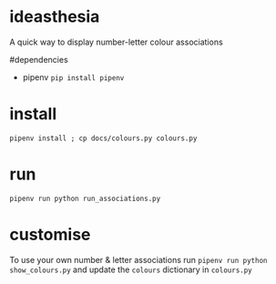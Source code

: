 # ideasthesia
A quick way to display number-letter colour associations

#dependencies
* pipenv
`pip install pipenv`

# install
`pipenv install ; cp docs/colours.py colours.py`

# run
`pipenv run python run_associations.py`

# customise
To use your own number & letter associations run
`pipenv run python show_colours.py`
and update the `colours` dictionary in `colours.py`
